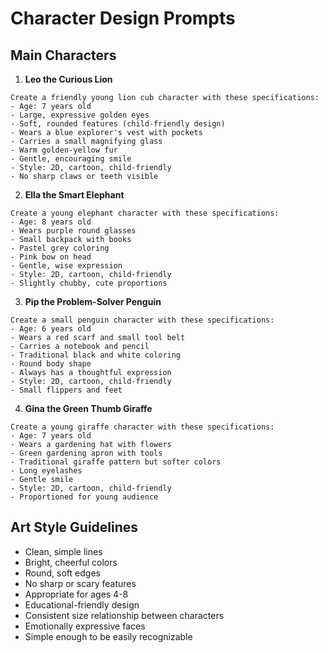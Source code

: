 # Character Design Prompts

## Main Characters

1. **Leo the Curious Lion**
```prompt
Create a friendly young lion cub character with these specifications:
- Age: 7 years old
- Large, expressive golden eyes
- Soft, rounded features (child-friendly design)
- Wears a blue explorer's vest with pockets
- Carries a small magnifying glass
- Warm golden-yellow fur
- Gentle, encouraging smile
- Style: 2D, cartoon, child-friendly
- No sharp claws or teeth visible
```

2. **Ella the Smart Elephant**
```prompt
Create a young elephant character with these specifications:
- Age: 8 years old
- Wears purple round glasses
- Small backpack with books
- Pastel grey coloring
- Pink bow on head
- Gentle, wise expression
- Style: 2D, cartoon, child-friendly
- Slightly chubby, cute proportions
```

3. **Pip the Problem-Solver Penguin**
```prompt
Create a small penguin character with these specifications:
- Age: 6 years old
- Wears a red scarf and small tool belt
- Carries a notebook and pencil
- Traditional black and white coloring
- Round body shape
- Always has a thoughtful expression
- Style: 2D, cartoon, child-friendly
- Small flippers and feet
```

4. **Gina the Green Thumb Giraffe**
```prompt
Create a young giraffe character with these specifications:
- Age: 7 years old
- Wears a gardening hat with flowers
- Green gardening apron with tools
- Traditional giraffe pattern but softer colors
- Long eyelashes
- Gentle smile
- Style: 2D, cartoon, child-friendly
- Proportioned for young audience
```

## Art Style Guidelines
- Clean, simple lines
- Bright, cheerful colors
- Round, soft edges
- No sharp or scary features
- Appropriate for ages 4-8
- Educational-friendly design
- Consistent size relationship between characters
- Emotionally expressive faces
- Simple enough to be easily recognizable
